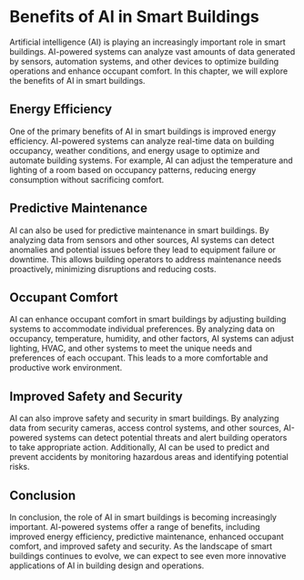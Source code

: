 Benefits of AI in Smart Buildings
===========================================================================

Artificial intelligence (AI) is playing an increasingly important role in smart buildings. AI-powered systems can analyze vast amounts of data generated by sensors, automation systems, and other devices to optimize building operations and enhance occupant comfort. In this chapter, we will explore the benefits of AI in smart buildings.

Energy Efficiency
-----------------

One of the primary benefits of AI in smart buildings is improved energy efficiency. AI-powered systems can analyze real-time data on building occupancy, weather conditions, and energy usage to optimize and automate building systems. For example, AI can adjust the temperature and lighting of a room based on occupancy patterns, reducing energy consumption without sacrificing comfort.

Predictive Maintenance
----------------------

AI can also be used for predictive maintenance in smart buildings. By analyzing data from sensors and other sources, AI systems can detect anomalies and potential issues before they lead to equipment failure or downtime. This allows building operators to address maintenance needs proactively, minimizing disruptions and reducing costs.

Occupant Comfort
----------------

AI can enhance occupant comfort in smart buildings by adjusting building systems to accommodate individual preferences. By analyzing data on occupancy, temperature, humidity, and other factors, AI systems can adjust lighting, HVAC, and other systems to meet the unique needs and preferences of each occupant. This leads to a more comfortable and productive work environment.

Improved Safety and Security
----------------------------

AI can also improve safety and security in smart buildings. By analyzing data from security cameras, access control systems, and other sources, AI-powered systems can detect potential threats and alert building operators to take appropriate action. Additionally, AI can be used to predict and prevent accidents by monitoring hazardous areas and identifying potential risks.

Conclusion
----------

In conclusion, the role of AI in smart buildings is becoming increasingly important. AI-powered systems offer a range of benefits, including improved energy efficiency, predictive maintenance, enhanced occupant comfort, and improved safety and security. As the landscape of smart buildings continues to evolve, we can expect to see even more innovative applications of AI in building design and operations.

